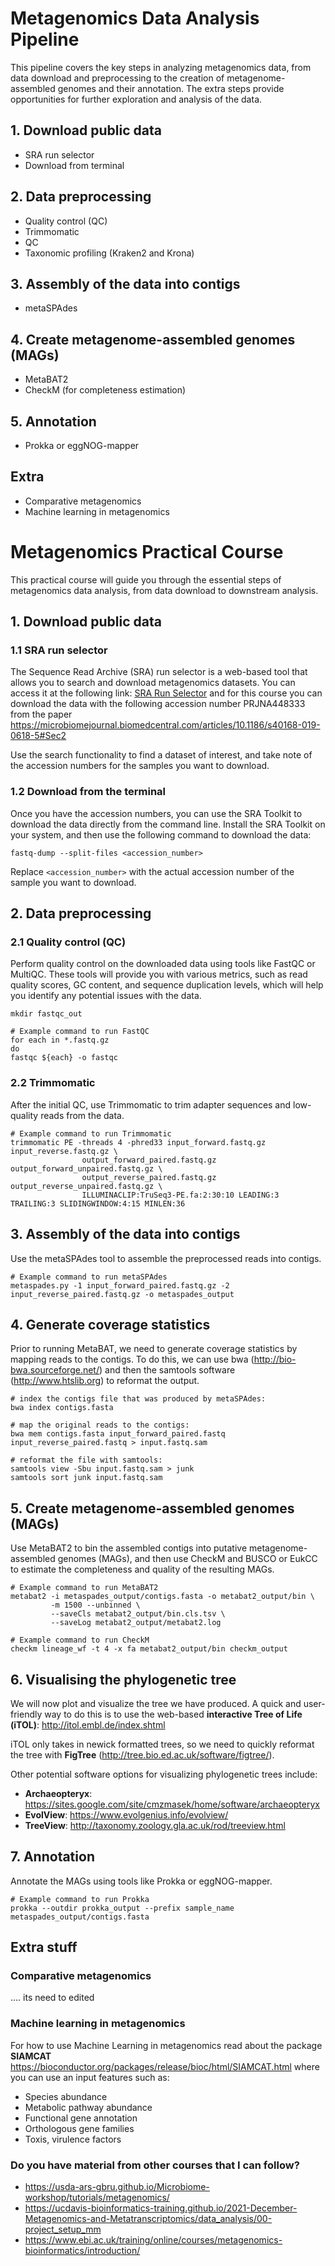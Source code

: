 # Metagenomics Data Analysis Pipeline

This pipeline covers the key steps in analyzing metagenomics data, from data download and preprocessing to the creation of metagenome-assembled genomes and their annotation. The extra steps provide opportunities for further exploration and analysis of the data.

## 1. Download public data
- SRA run selector
- Download from terminal

## 2. Data preprocessing
- Quality control (QC)
- Trimmomatic
- QC
- Taxonomic profiling (Kraken2 and Krona)

## 3. Assembly of the data into contigs
- metaSPAdes

## 4. Create metagenome-assembled genomes (MAGs)
- MetaBAT2
- CheckM (for completeness estimation)

## 5. Annotation
- Prokka or eggNOG-mapper

## Extra
- Comparative metagenomics
- Machine learning in metagenomics


# Metagenomics Practical Course

This practical course will guide you through the essential steps of metagenomics data analysis, from data download to downstream analysis.

## 1. Download public data

### 1.1 SRA run selector
The Sequence Read Archive (SRA) run selector is a web-based tool that allows you to search and download metagenomics datasets. You can access it at the following link:
[SRA Run Selector](https://www.ncbi.nlm.nih.gov/Traces/study/) and for this course you can download the data with the following accession number PRJNA448333 from the paper https://microbiomejournal.biomedcentral.com/articles/10.1186/s40168-019-0618-5#Sec2

Use the search functionality to find a dataset of interest, and take note of the accession numbers for the samples you want to download.

### 1.2 Download from the terminal
Once you have the accession numbers, you can use the SRA Toolkit to download the data directly from the command line. Install the SRA Toolkit on your system, and then use the following command to download the data:

```
fastq-dump --split-files <accession_number>
```

Replace `<accession_number>` with the actual accession number of the sample you want to download.

## 2. Data preprocessing

### 2.1 Quality control (QC)
Perform quality control on the downloaded data using tools like FastQC or MultiQC. These tools will provide you with various metrics, such as read quality scores, GC content, and sequence duplication levels, which will help you identify any potential issues with the data.

```
mkdir fastqc_out

# Example command to run FastQC
for each in *.fastq.gz
do 
fastqc ${each} -o fastqc
```

### 2.2 Trimmomatic
After the initial QC, use Trimmomatic to trim adapter sequences and low-quality reads from the data.

```
# Example command to run Trimmomatic
trimmomatic PE -threads 4 -phred33 input_forward.fastq.gz input_reverse.fastq.gz \
                output_forward_paired.fastq.gz output_forward_unpaired.fastq.gz \
                output_reverse_paired.fastq.gz output_reverse_unpaired.fastq.gz \
                ILLUMINACLIP:TruSeq3-PE.fa:2:30:10 LEADING:3 TRAILING:3 SLIDINGWINDOW:4:15 MINLEN:36
```

## 3. Assembly of the data into contigs
Use the metaSPAdes tool to assemble the preprocessed reads into contigs.

```
# Example command to run metaSPAdes
metaspades.py -1 input_forward_paired.fastq.gz -2 input_reverse_paired.fastq.gz -o metaspades_output
```

## 4. Generate coverage statistics
Prior to running MetaBAT, we need to generate coverage statistics by mapping reads to the contigs. To do this, we can use bwa (http://bio-bwa.sourceforge.net/) and then the samtools software (http://www.htslib.org) to reformat the output.

```
# index the contigs file that was produced by metaSPAdes:
bwa index contigs.fasta

# map the original reads to the contigs:
bwa mem contigs.fasta input_forward_paired.fastq input_reverse_paired.fastq > input.fastq.sam

# reformat the file with samtools:
samtools view -Sbu input.fastq.sam > junk
samtools sort junk input.fastq.sam
```

## 5. Create metagenome-assembled genomes (MAGs)
Use MetaBAT2 to bin the assembled contigs into putative metagenome-assembled genomes (MAGs), and then use CheckM and BUSCO or EukCC to estimate the completeness and quality of the resulting MAGs.

```
# Example command to run MetaBAT2
metabat2 -i metaspades_output/contigs.fasta -o metabat2_output/bin \
         -m 1500 --unbinned \
         --saveCls metabat2_output/bin.cls.tsv \
         --saveLog metabat2_output/metabat2.log

# Example command to run CheckM
checkm lineage_wf -t 4 -x fa metabat2_output/bin checkm_output
```

## 6. Visualising the phylogenetic tree
We will now plot and visualize the tree we have produced. A quick and user-friendly way to do this is to use the web-based **interactive Tree of Life (iTOL)**: http://itol.embl.de/index.shtml

iTOL only takes in newick formatted trees, so we need to quickly reformat the tree with **FigTree** (http://tree.bio.ed.ac.uk/software/figtree/).

Other potential software options for visualizing phylogenetic trees include:
- **Archaeopteryx**: https://sites.google.com/site/cmzmasek/home/software/archaeopteryx
- **EvolView**: https://www.evolgenius.info/evolview/
- **TreeView**: http://taxonomy.zoology.gla.ac.uk/rod/treeview.html

## 7. Annotation
Annotate the MAGs using tools like Prokka or eggNOG-mapper.

```
# Example command to run Prokka
prokka --outdir prokka_output --prefix sample_name metaspades_output/contigs.fasta
```

## Extra stuff

### Comparative metagenomics
.... its need to edited 

### Machine learning in metagenomics
For how to use Machine Learning in metagenomics read about the package **SIAMCAT** https://bioconductor.org/packages/release/bioc/html/SIAMCAT.html where you can use an input features such as: <br>
- Species abundance
- Metabolic pathway abundance
- Functional gene annotation
- Orthologous gene families
- Toxis, virulence factors

### Do you have material from other courses that I can follow?
- https://usda-ars-gbru.github.io/Microbiome-workshop/tutorials/metagenomics/
- https://ucdavis-bioinformatics-training.github.io/2021-December-Metagenomics-and-Metatranscriptomics/data_analysis/00-project_setup_mm
- https://www.ebi.ac.uk/training/online/courses/metagenomics-bioinformatics/introduction/



